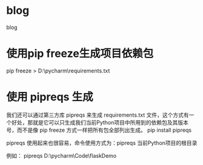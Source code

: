# blog
blog
# 使用pip  freeze生成项目依赖包
pip freeze > D:\pycharm\requirements.txt

# 使用 pipreqs 生成
我们还可以通过第三方库 pipreqs 来生成 requirements.txt 文件，这个方式有一个好处，那就是它可以只生成我们当前Python项目中所用到的依赖包及其版本号，而不是像 pip freeze 方式一样把所有包全部列出生成。
pip install pipreqs

pipreqs 使用起来也很容易，命令使用方式为：pipreqs 当前Python项目的根目录

例如：
pipreqs D:\pycharm\Code\flaskDemo